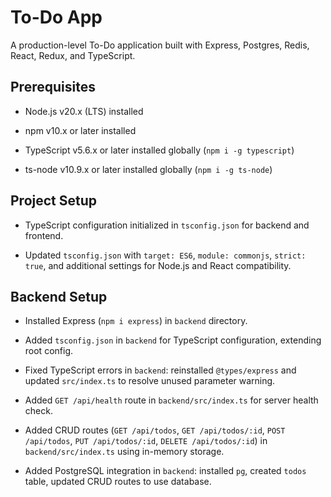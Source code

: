 # To-Do App

A production-level To-Do application built with Express, Postgres, Redis, React, Redux, and TypeScript.

## Prerequisites
- Node.js v20.x (LTS) installed
- npm v10.x or later installed

- TypeScript v5.6.x or later installed globally (`npm i -g typescript`)

- ts-node v10.9.x or later installed globally (`npm i -g ts-node`)

## Project Setup
- TypeScript configuration initialized in `tsconfig.json` for backend and frontend.

- Updated `tsconfig.json` with `target: ES6`, `module: commonjs`, `strict: true`, and additional settings for Node.js and React compatibility.

## Backend Setup
- Installed Express (`npm i express`) in `backend` directory.

- Added `tsconfig.json` in `backend` for TypeScript configuration, extending root config.

- Fixed TypeScript errors in `backend`: reinstalled `@types/express` and updated `src/index.ts` to resolve unused parameter warning.

- Added `GET /api/health` route in `backend/src/index.ts` for server health check.

- Added CRUD routes (`GET /api/todos`, `GET /api/todos/:id`, `POST /api/todos`, `PUT /api/todos/:id`, `DELETE /api/todos/:id`) in `backend/src/index.ts` using in-memory storage.

- Added PostgreSQL integration in `backend`: installed `pg`, created `todos` table, updated CRUD routes to use database.
